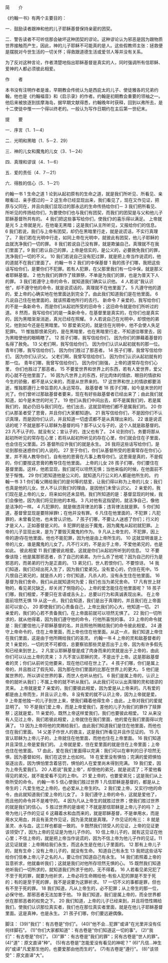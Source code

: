 简　　介

《约翰一书》有两个主要目的：

一．鼓励读者跟神和他的儿子耶稣基督保持亲密的团契。

二．警告读者不可听信那会破坏这种团契的谬论。这种谬论认为邪恶是因为跟物质世界接触而产生，因此，神的儿子耶稣不可能真的是人。这些假教师主张：拯救便是摆脱对今世生活的一切关怀；得救跟道德生活或爱邻人等并没有关系。

为了反对这种言论，作者清楚地指出耶稣基督是真实的人，同时强调所有信耶稣、爱神的人都必须彼此相爱。

作　　者

本书没有注明作者是谁，早期教会传统认为是西庇太的儿子、使徒雅各的兄弟约翰，他也是《约翰福音》和《启示录》的作者。约翰是初期教会重要的领袖之一。他后来被放逐到拔摩海岛，据早期文献得悉，约翰晚年时获释，回到以弗所去，是十二使徒中惟一一个得以终老的。一般认为写作日期约在主后第一世纪末。

提　　要

一．序言（1．1－4）

二．光明和黑暗（1．5－2．29）

三．神的儿女和魔鬼的儿女（3．1－24）

四．真理和谬误（4．1－6）

五．爱的责任（4．7－21）

六．得胜的信心（5．1－21）

约翰一书 1
生命之道
1 论到从起初原有的生命之道，就是我们所听见、所看见、亲眼看过、亲手摸过的－ 2 这生命已经显现出来，我们看见了，现在又作见证，把原与父同在，并且向我们显现过的那永远的生命传扬给你们－ 3 我们把所看见、所听见的传扬给你们，为要使你们也与我们有团契，而我们的团契是与父和他儿子耶稣基督所共有的。 4 我们把这些事写给你们，使我们t的喜乐得以满足。
上帝就是光
5 上帝就是光，在他毫无黑暗；这是我们从主所听见，又报给你们的信息。 6 我们若说，我们与上帝有团契，却仍在黑暗里行走，就是说谎话，不实行真理了。 7 我们若在光明中行走，如同上帝在光明中，就彼此有团契，他儿子耶稣的血就洗净我们一切的罪。
8 我们若说自己没有罪，就是欺骗自己，真理就不在我们里面了。9 我们若认自己的罪，上帝是信实的，是公义的，必要赦免我们的罪，洗净我们一切的不义。 10 我们若说自己没有犯过罪，就是把上帝当作说谎的，他的道就不在我们里面了。
约翰一书 2
我们的中保基督
1 我的孩子们哪，我把这些话写给你们，是要你们不犯罪。若有人犯罪，在父那里我们有一位中保，就是那义者耶稣基督。 2 他为我们的罪作了赎罪祭，不单是为我们的罪，也是为普天下人的罪。
3 我们若遵守上帝的命令，就知道我们确实认识他。 4 人若说"我认识他"，却不遵守他的命令，就是说谎话的，真理就不在他里面了。 5 凡遵守他的道的，爱上帝的心确实地在他里面达到完全了。由此我们知道我们是在他里面。 6 凡说自己住在他里面的，就该照着他所行的去行。
新命令
7 亲爱的，我写给你们的不是一条新命令，而是你们从起初所受的旧命令；这旧命令就是你们所听过的道。 8 然而，我写给你们的是一条新命令，在基督里是真实的，在你们也是真实的，因为黑暗渐渐消逝，真光已经在照耀。
9 人若说自己在光明中，却恨他的弟兄，他到如今还是在黑暗里。10 那爱弟兄的，就是住在光明中，他不会使人失足犯罪t。 11 惟独那恨弟兄的，是在黑暗里，也在黑暗里行走，不知道往哪里去，因为黑暗使他的眼睛瞎了。
12 孩子们哪，我写信给你们， 因为你们的罪藉着基督的名得了赦免。
13 父老们啊，我写信给你们， 因为你们认识从起初就有的那一位。 青年们哪，我写信给你们， 因为你们胜过了那恶者。
14 孩子们哪，我曾写信给你们， 因为你们认识父。 父老们啊，我曾写信给你们， 因为你们认识从起初就有的那一位。 青年们哪，我曾写信给你们， 因为你们刚强， 上帝的道常存在你们心里， 你们也胜过了那恶者。
15 不要爱世界和世界上的东西，若有人爱世界，爱父的心就不在他里面了。 16 因为凡世界上的东西，好比肉体的情欲、眼目的情欲和今生的骄傲，都不是从父来的，而是从世界来的。 17 这世界和世上的情欲都要消逝，惟独那遵行上帝旨意的人永远常存。
敌基督者
18 孩子们哪，如今是末世的时光了。你们曾听过那敌基督者要来，现在有好些敌基督者已经出来了；由此我们就知道，如今是末世的时光了。 19 他们从我们中间出去，却不是属我们的，若是属我们的，就必仍旧与我们同在。他们出去，这就显明他们都不是属我们的。 20 你们从那圣者受了恩膏，并且你们大家都知道t。 21 我写信给你们，不是因你们不认识真理，而是因你们认识，并且知道一切虚谎都不是从真理出来的。 22 谁是说谎话的呢？不就是那不认耶稣为基督的吗？那不认父与子的，这个人就是敌基督的。 23 凡不认子的，就没有父；宣认子的，连父也有了。
24 论到你们，务要将那从起初所听见的常存在心里；若将从起初所听见的存在心里，你们就会住在子里面，也会住在父里面。25 基督所应许我们的就是永生。
26 我将这些话写给你们，是论到那些迷惑你们的人说的。 27 至于你们，你们从基督所受的恩膏常存在你们心里，并不用人教导你们，自有他的恩膏在凡事上教导你们。这恩膏是真的，不是假的，你们要按这恩膏的教导住在他里面。
上帝的儿女
28 孩子们哪，你们要住在基督里面。这样，他若显现，我们就可以坦然无惧；当他来临的时候，在他面前不至于惭愧。 29 你们若知道他是公义的，就知道凡行公义的人都是他所生的。
约翰一书 3
1 你们看父赐给我们的是何等的慈爱，让我们得以称为上帝的儿女；我们也真是他的儿女。世人不认识我们t的理由，是因他们未曾认识父。 2 亲爱的，我们现在是上帝的儿女，将来如何还未显明。我们所知道的是：基督显现的时候，我们会像他，因为我们将见到他的本相。 3 凡对他有这指望的，就洁净自己，像他是洁净的一样。
4 凡犯罪的，就是做违背律法的事；违背律法就是罪。 5 你们知道，基督曾显现是要除掉罪t；在他并没有罪。 6 凡住在他里面的，不犯罪；凡犯罪的，未曾看见他，也未曾认识他。
7 孩子们哪，不要让人迷惑了你们；行义的才是义人，正如基督是义的。 8 犯罪的是出于魔鬼，因为魔鬼从起初就犯罪。上帝的儿子显现出来，是为了要毁灭魔鬼的作为。 9 凡从上帝生的，不犯罪，因上帝的道t存在他里面，他也不能犯罪，因为他是由上帝所生的。 10 这就显明谁是上帝的儿女，谁是魔鬼的儿女了。凡不行义的，不是出于上帝，不爱他弟兄的，也是如此。
彼此相爱
11 我们要彼此相爱。这就是你们从起初所听到的信息。 12 不要像该隐；他是属那邪恶者，杀了自己的弟弟。为什么杀了他呢？因为自己的行为是邪恶的，而弟弟的行为是正直的。
13 弟兄们，世人若恨你们，不要惊讶。 14 我们知道，我们已经出死入生了，因为我们爱弟兄。没有爱心的，仍住在死中。15 凡恨自己弟兄的，就是杀人的；你们知道，凡杀人的，没有永生住在他里面。 16 基督为我们舍命，我们从此就知道何为爱；我们也当为弟兄舍命。 17 凡有世上财物的，看见弟兄缺乏，却关闭了恻隐的心，上帝的爱怎能住在他里面呢？ 18 孩子们哪，我们相爱，不要只在言语或舌头上，总要以行为和真诚表现出来。
在上帝面前坦然无惧
19 从这一点，我们会知道，我们是出于真理的，并且我们在上帝面前可以安心， 20 即使我们的心责备自己，上帝比我们的心大，他知道一切。 21 亲爱的，我们的心若不责备我们，在上帝面前就可以坦然无惧了。 22 我们一切所求的，就从他得着，因为我们遵守他的命令，行他所喜悦的事。
23 上帝的命令就是：我们要信他儿子耶稣基督的名，并且照他所赐给我们的命令彼此相爱。 24 遵守上帝命令的，住在上帝里面，而上帝也住在他里面。从这一点，我们知道上帝住在我们里面，这是由于他所赐给我们的圣灵。
约翰一书 4
上帝的灵和敌基督者的灵
1 亲爱的，一切的灵不可都信，总要察验那些灵是否出于上帝，因为有许多假先知已经来到世上。 2 凡宣认耶稣基督是成了肉身而来的灵就是出于上帝的，由此你们可以认出上帝的灵来； 3 凡不宣认耶稣的灵，不是出于上帝。这是那敌基督者的灵；你们从前听见他要来，现在他已经在世上了。
4 孩子们哪，你们是属上帝的，并且胜过了假先知，因为那在你们里面的比那在世界上的更大。 5 他们是属世界的，所以讲论世界的事，而世人也听从他们。 6 我们是属上帝的，认识上帝的就听从我们；不属上帝的就不听从我们。从此我们可以认出真理的灵和错谬的灵来。
上帝就是爱
7 亲爱的，我们要彼此相爱，因为爱是从上帝来的。凡有爱的都是由上帝而生，并且认识上帝。 8 没有爱的就不认识上帝，因为上帝就是爱。 9 上帝差他独一的儿子到世上来，使我们藉着他得生命；由此，上帝对我们的爱就显明了。 10 不是我们爱上帝，而是上帝爱我们，差他的儿子为我们的罪作了赎罪祭；这就是爱。11 亲爱的，既然上帝这样爱我们，我们也要彼此相爱。 12 从来没有人见过上帝，我们若彼此相爱，上帝就住在我们里面，他的爱在我们里面得以完满了。
13 因为上帝将他的灵赐给我们，由此我们知道我们是住在他里面，而他也住在我们里面。 14 父差子作世人的救主，这是我们所看见并且作见证的。 15 凡宣认耶稣为上帝儿子的，上帝就住在他里面，而他也住在上帝里面。 16 我们知道并且深信上帝是爱我们的。 上帝就是爱，住在爱里面的就是住在上帝里面；上帝也住在他里面。
17 由此，爱在我们里面得以完满：我们可以在审判的日子坦然无惧，因为基督如何，我们在这世上也如何。 18 在爱里没有惧怕；完满的爱把惧怕驱逐出去，因为惧怕里含着惩罚，惧怕的人在爱里尚未得到完满。 19 我们爱，因为上帝先爱我们。 20 人若说"我爱上帝"，却恨他的弟兄，就是说谎了；不爱他看得见的弟兄，就不能爱看不见的上帝t。 21 爱上帝的，也要爱弟兄；这是我们从上帝所受的命令。
约翰一书 5
信心使我们胜过世界
1 凡信耶稣是基督的，都是从上帝生的；凡爱生他之上帝的，也必爱从上帝生的t。 2 我们爱上帝，又实行t他的命令，由此就知道我们爱上帝的儿女了。 3 我们遵守上帝的命令，这就是爱他了，而且他的命令并不是难守的。 4 因为凡从上帝生的就胜过世界；使我们胜过世界的就是我们的信心。 5 胜过世界的是谁呢？不就是那信耶稣是上帝儿子的吗？
上帝为他儿子作的见证
6 这藉着水和血而来的，就是耶稣基督，不是单用水，而是用水又用血，并且有圣灵作见证，因为圣灵就是真理。 7 作见证的有三： 8 就是圣灵、水与血，这三样也都是一致的。 9 既然我们领受人的见证，上帝的见证更该领受t了，因为上帝的见证是为他儿子作的。 10 信上帝儿子的，就有这见证在他心里；不信上帝的，就是把上帝当作说谎的，因为不信上帝为他儿子作的见证。11 这见证就是：上帝赐给我们永生，而这永生是在他儿子里面的。 12 那有上帝儿子的，就有生命；没有上帝儿子的，就没有生命。
知道自己有永生
13 我把这些话写给你们信奉上帝儿子之名的人，要让你们知道自己有永生。 14 我们若照着上帝的旨意祈求，他就垂听我们；这就是我们对他所存坦然无惧的心。 15 既然我们知道他听我们一切所求的，就知道我们所求于他的，无不得着。
16 人若看见弟兄犯了不至于死的罪，就要为他祈求，上帝必将生命赐给他-有些人犯的罪是不至于死的；有的是至于死的罪，我不是说要为这罪祈求。 17 一切不义的事都是罪，但也有不至于死的罪。
18 我们知道，凡从上帝生的，必不犯罪；从上帝生的那一位，必保守他，那邪恶者无法加害于他。 19 我们知道，我们是属上帝的，而全世界都伏在那邪恶者的权势之下。 20 我们知道，上帝的儿子已经来到，并且将悟性赐给我们，使我们认识那位真实者，我们也在那位真实者里面，就是在他儿子耶稣基督里面。这是真神，也是永生。 21 孩子们哪，你们要远避偶像。

脚注：
(39)"我们"：有古卷是"你们"。
(40)"他不会…犯罪"或译"在光里并没有任何绊脚石"。
(1)"你们大家都知道"：有古卷是"你们知道这一切的事"。
(2)"我们"：有古卷是"你们"。
(3)"罪"：有古卷是"我们的罪"；另有古卷是"世人的罪"。
(4)"道"：原文直译"种"。
(5)有古卷是"怎能爱没有看见的神呢？"
(6)"凡信…神生的"或译"凡爱那生他的，也要爱那由他而生的"。
(7)有古卷是"遵行"。
(8)"该领受"：原文直译"大"。
